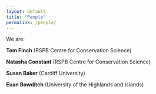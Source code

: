 ```yaml
---
layout: default
title: "People"
permalink: /people/
---
```

We are: 

**Tom Finch** (RSPB Centre for Conservation Science)

**Natasha Constant** (RSPB Centre for Conservation Science)

**Susan Baker** (Cardiff University)

**Euan Bowditch** (University of the Highlands and Islands)
